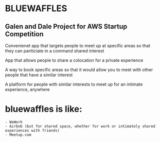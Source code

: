 # BLUEWAFFLES
## Galen and Dale Project for AWS Startup Competition

Convenienet app that targets people to meet up at specific areas so that they can pariticiate in a command shared interest

App that allows people to share a colocation for a private experience

A way to book specific areas so that it would allow you to meet with other people that have a similar interest

A platform for people with similar interests to meet up for an intimate experience, anywhere

# bluewaffles is like:
    - WeWork
    - Airbnb (but for shared space, whether for work or intimately shared experiences with friends)
    - Meetup.com
